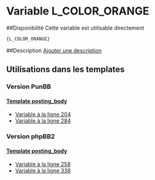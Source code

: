 # Variable L_COLOR_ORANGE

##Disponibilité
Cette variable est utilisable directement

```html
{L_COLOR_ORANGE}
```

##Description
[Ajouter une description](https://fa-tvars.appspot.com/var/L_COLOR_ORANGE)

## Utilisations dans les templates

### Version PunBB

#### [Template posting_body](punbb/posting_body.md#readme)
* [Variable &agrave; la ligne 204](../punbb/posting_body.tpl#L204)
* [Variable &agrave; la ligne 284](../punbb/posting_body.tpl#L284)

### Version phpBB2

#### [Template posting_body](subsilver/posting_body.md#readme)
* [Variable &agrave; la ligne 258](../subsilver/posting_body.tpl#L258)
* [Variable &agrave; la ligne 338](../subsilver/posting_body.tpl#L338)